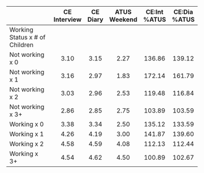 
|                      | CE<br>Interview |  CE<br>Diary | ATUS<br>Weekend | CE:Int<br>%ATUS | CE:Dia<br>%ATUS |
| -------------------- | :----------: | :----------: | :----------: | :----------: | :----------: |
| Working Status x # of Children |              |              |              |              |              |
| Not working x 0      |         3.10 |         3.15 |         2.27 |       136.86 |       139.12 |
| Not working x 1      |         3.16 |         2.97 |         1.83 |       172.14 |       161.79 |
| Not working x 2      |         3.03 |         2.96 |         2.53 |       119.48 |       116.84 |
| Not working x 3+     |         2.86 |         2.85 |         2.75 |       103.89 |       103.59 |
| Working x 0          |         3.38 |         3.34 |         2.50 |       135.12 |       133.59 |
| Working x 1          |         4.26 |         4.19 |         3.00 |       141.87 |       139.60 |
| Working x 2          |         4.58 |         4.59 |         4.08 |       112.13 |       112.44 |
| Working x 3+         |         4.54 |         4.62 |         4.50 |       100.89 |       102.67 |

